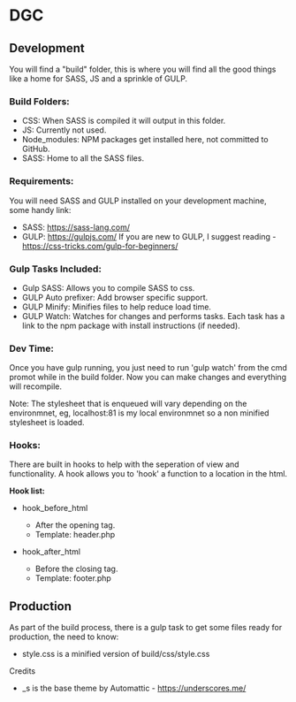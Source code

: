 # DGC #


## Development ##
You will find a "build" folder, this is where you will find all the good things like a home for SASS, JS and a sprinkle of GULP.

### Build Folders: ###
* CSS: When SASS is compiled it will output in this folder.
* JS: Currently not used.
* Node_modules: NPM packages get installed here, not committed to GitHub.
* SASS: Home to all the SASS files.

### Requirements: ###
You will need SASS and GULP installed on your development machine, some handy link:
* SASS:	https://sass-lang.com/
* GULP:	https://gulpjs.com/
If you are new to GULP, I suggest reading - https://css-tricks.com/gulp-for-beginners/

### Gulp Tasks Included: ###
* Gulp SASS: Allows you to compile SASS to css.
* GULP Auto prefixer: Add browser specific support.
* GULP Minify: Minifies files to help reduce load time.
* GULP Watch: Watches for changes and performs tasks.
Each task has a link to the npm package with install instructions (if needed).

### Dev Time: ###
Once you have gulp running, you just need to run 'gulp watch' from the cmd promot while in the build folder. Now you can make changes and everything will recompile.

Note: The stylesheet that is enqueued will vary depending on the environmnet, eg, localhost:81 is my local environmnet so a non minified stylesheet is loaded.

### Hooks: ###
There are built in hooks to help with the seperation of view and functionality. A hook allows you to 'hook' a function to a location in the html.

**Hook list:**
* hook_before_html
	* After the opening <body> tag.
	* Template: header.php

* hook_after_html
	* Before the closing </body> tag.
	* Template: footer.php


## Production ##
As part of the build process, there is a gulp task to get some files ready for production, the need to know:
* style.css is a minified version of build/css/style.css

Credits
* _s is the base theme by Automattic - https://underscores.me/
